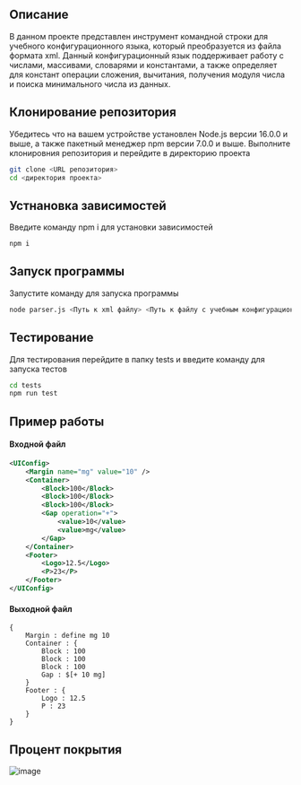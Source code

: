 ## Описание
В данном проекте представлен инструмент командной строки для учебного конфигурационного языка, который преобразуется из файла формата xml. Данный конфигурационный язык поддерживает работу с числами, массивами, словарями и константами, а также определяет для констант операции сложения, вычитания, получения модуля числа и поиска минимального числа из данных.

## Клонирование репозитория
Убедитесь что на вашем устройстве установлен Node.js версии 16.0.0 и выше, а также пакетный менеджер npm версии 7.0.0 и выше. Выполните клонировния репозитория и перейдите в директорию проекта
```bash
git clone <URL репозитория>
cd <директория проекта>
```

## Устнановка зависимостей
Введите команду npm i для установки зависимостей
```bash
npm i
```

## Запуск программы
Запустите команду для запуска программы
```bash
node parser.js <Путь к xml файлу> <Путь к файлу с учебным конфигурационным языком>
```

## Тестирование

Для тестирования перейдите в папку tests и введите команду для запуска тестов

```bash
cd tests
npm run test
```

## Пример работы

#### Входной файл
```xml
<UIConfig>
    <Margin name="mg" value="10" />
    <Container>
        <Block>100</Block>
        <Block>100</Block>
        <Block>100</Block>
        <Gap operation="+">
            <value>10</value>
            <value>mg</value>
        </Gap>
    </Container>
    <Footer>
        <Logo>12.5</Logo>
        <P>23</P>
    </Footer>
</UIConfig>
```

#### Выходной файл

```
{
    Margin : define mg 10
    Container : {
        Block : 100
        Block : 100
        Block : 100
        Gap : $[+ 10 mg]
    }
    Footer : {
        Logo : 12.5
        P : 23
    }
}
```

## Процент покрытия

![image](https://github.com/user-attachments/assets/29d145b6-7a74-4c42-b495-b3bcacc0b08f)
